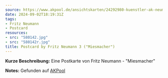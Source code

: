 ```yaml
---
source: https://www.akpool.de/ansichtskarten/24292980-kuenstler-ak-neumann-fritz-7-katzen-miesmacher
date: 2024-09-02T18:19:31Z
tags:
- Fritz Neumann
- Postcard
resources:
- src: "580142.jpg"
- src: "580142r.jpg"
title: Postcard by Fritz Neumann 3 ("Miesmacher")
---
```


**Kurze Beschreibung:** Eine Postkarte von Fritz Neumann - "Miesmacher"

**Notes:** Gefunden auf [AKPool](https://www.akpool.de/ansichtskarten/24292980-kuenstler-ak-neumann-fritz-7-katzen-miesmacher)
